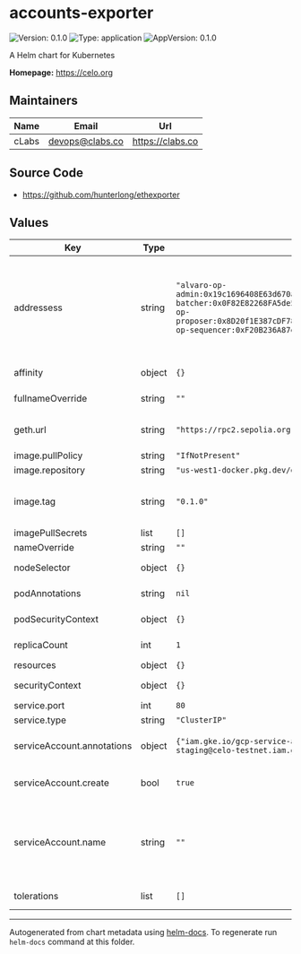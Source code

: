 # accounts-exporter

![Version: 0.1.0](https://img.shields.io/badge/Version-0.1.0-informational?style=flat-square) ![Type: application](https://img.shields.io/badge/Type-application-informational?style=flat-square) ![AppVersion: 0.1.0](https://img.shields.io/badge/AppVersion-0.1.0-informational?style=flat-square)

A Helm chart for Kubernetes

**Homepage:** <https://celo.org>

## Maintainers

| Name | Email | Url |
| ---- | ------ | --- |
| cLabs | <devops@clabs.co> | <https://clabs.co> |

## Source Code

* <https://github.com/hunterlong/ethexporter>

## Values

| Key | Type | Default | Description |
|-----|------|---------|-------------|
| addressess | string | `"alvaro-op-admin:0x19c1696408E63d670ab8177bfafB0D37e9F3ed82\nalvaro-op-batcher:0x0F82E82268FA5de5070A088e54eAbc2dec07D615\nalvaro-op-proposer:0x8D20f1E387cDF78c4AF42F61FB48B1Be72056FEb\nalvaro-op-sequencer:0xF20B236A87e26D1Ac7290D0F70f637af8145D54e\n"` | Adresses to get balance for. As a string, one address per line, in the format <NAME>:<PUBLIC_ADDRESS> (reported as labels "name" and "address") |
| affinity | object | `{}` | Kubernetes pod affinity |
| fullnameOverride | string | `""` | Chart full name override |
| geth.url | string | `"https://rpc2.sepolia.org"` | Provider RPC endpoint to read balances from |
| image.pullPolicy | string | `"IfNotPresent"` | Image pullpolicy |
| image.repository | string | `"us-west1-docker.pkg.dev/devopsre/dev-images/ethexporter"` | Image repository |
| image.tag | string | `"0.1.0"` | Image tag Overrides the image tag whose default is the chart appVersion. |
| imagePullSecrets | list | `[]` | Image pull secrets |
| nameOverride | string | `""` | Chart name override |
| nodeSelector | object | `{}` | Kubernetes node selector |
| podAnnotations | string | `nil` | Custom pod annotations |
| podSecurityContext | object | `{}` | Custom pod security context |
| replicaCount | int | `1` | Number of deployment replicas |
| resources | object | `{}` | Container resources |
| securityContext | object | `{}` | Custom container security context |
| service.port | int | `80` | Service port |
| service.type | string | `"ClusterIP"` | Service type |
| serviceAccount.annotations | object | `{"iam.gke.io/gcp-service-account":"odis-signer0-staging@celo-testnet.iam.gserviceaccount.com"}` | Annotations to add to the service account |
| serviceAccount.create | bool | `true` | Specifies whether a service account should be created |
| serviceAccount.name | string | `""` | The name of the service account to use. If not set and create is true, a name is generated using the fullname template |
| tolerations | list | `[]` | Kubernetes tolerations |

----------------------------------------------
Autogenerated from chart metadata using [helm-docs](https://github.com/norwoodj/helm-docs). To regenerate run `helm-docs` command at this folder.
